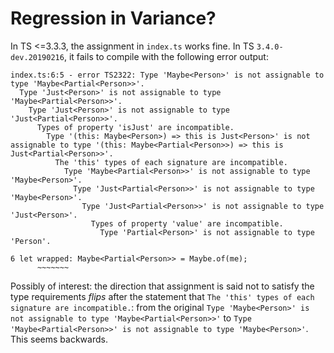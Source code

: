 # Regression in Variance?

In TS <=3.3.3, the assignment in `index.ts` works fine. In TS `3.4.0-dev.20190216`, it fails to compile with the following error output:

```
index.ts:6:5 - error TS2322: Type 'Maybe<Person>' is not assignable to type 'Maybe<Partial<Person>>'.
  Type 'Just<Person>' is not assignable to type 'Maybe<Partial<Person>>'.
    Type 'Just<Person>' is not assignable to type 'Just<Partial<Person>>'.
      Types of property 'isJust' are incompatible.
        Type '(this: Maybe<Person>) => this is Just<Person>' is not assignable to type '(this: Maybe<Partial<Person>>) => this is Just<Partial<Person>>'.
          The 'this' types of each signature are incompatible.
            Type 'Maybe<Partial<Person>>' is not assignable to type 'Maybe<Person>'.
              Type 'Just<Partial<Person>>' is not assignable to type 'Maybe<Person>'.
                Type 'Just<Partial<Person>>' is not assignable to type 'Just<Person>'.
                  Types of property 'value' are incompatible.
                    Type 'Partial<Person>' is not assignable to type 'Person'.

6 let wrapped: Maybe<Partial<Person>> = Maybe.of(me);
      ~~~~~~~
```

Possibly of interest: the direction that assignment is said not to satisfy the type requirements *flips* after the statement that `The 'this' types of each signature are incompatible.`: from the original `Type 'Maybe<Person>' is not assignable to type 'Maybe<Partial<Person>>'` to `Type 'Maybe<Partial<Person>>' is not assignable to type 'Maybe<Person>'`. This seems backwards.